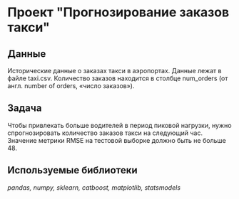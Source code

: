 # Проект "Прогнозирование заказов такси"


## Данные

Исторические данные о заказах такси в аэропортах.
Данные лежат в файле taxi.csv. Количество заказов находится в столбце num_orders (от англ. number of orders, «число заказов»).

## Задача

Чтобы привлекать больше водителей в период пиковой нагрузки, нужно спрогнозировать количество заказов такси на следующий час. 
Значение метрики RMSE на тестовой выборке должно быть не больше 48.


## Используемые библиотеки
*pandas, numpy, sklearn, catboost, matplotlib, statsmodels*
